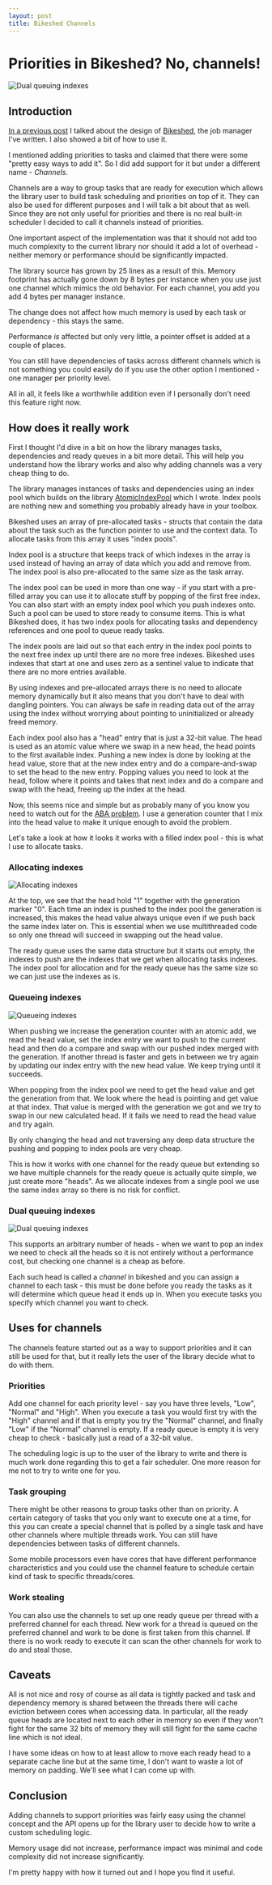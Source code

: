 ```yaml
---
layout: post
title: Bikeshed Channels
---
```


# Priorities in Bikeshed? No, channels!
![Dual queuing indexes](../images/Index-pool-title.jpg)

## Introduction
[In a previous post](https://danengelbrecht.github.io/Bikeshed/) I talked about the design of [Bikeshed](https://github.com/DanEngelbrecht/bikeshed), the job manager I've written. I also showed a bit of how to use it.

I mentioned adding priorities to tasks and claimed that there were some "pretty easy ways to add it". So I did add support for it but under a different name - *Channels*.

Channels are a way to group tasks that are ready for execution which allows the library user to build task scheduling and priorities on top of it. They can also be used for different purposes and I will talk a bit about that as well. Since they are not only useful for priorities and there is no real built-in scheduler I decided to call it channels instead of priorities.

One important aspect of the implementation was that it should not add too much complexity to the current library nor should it add a lot of overhead - neither memory or performance should be significantly impacted.

The library source has grown by 25 lines as a result of this. Memory footprint has actually gone down by 8 bytes per instance when you use just one channel which mimics the old behavior. For each channel, you add you add 4 bytes per manager instance.

The change does not affect how much memory is used by each task or dependency - this stays the same.

Performance *is* affected but only very little, a pointer offset is added at a couple of places.

You can still have dependencies of tasks across different channels which is not something you could easily do if you use the other option I mentioned - one manager per priority level.

All in all, it feels like a worthwhile addition even if I personally don't need this feature right now.


## How does it really work
First I thought I'd dive in a bit on how the library manages tasks, dependencies and ready queues in a bit more detail. This will help you understand how the library works and also why adding channels was a very cheap thing to do.

The library manages instances of tasks and dependencies using an index pool which builds on the library [AtomicIndexPool](https://github.com/DanEngelbrecht/AtomicIndexPool) which I wrote. Index pools are nothing new and something you probably already have in your toolbox.

Bikeshed uses an array of pre-allocated tasks - structs that contain the data about the task such as the function pointer to use and the context data. To allocate tasks from this array it uses "index pools".

Index pool is a structure that keeps track of which indexes in the array is used instead of having an array of data which you add and remove from. The index pool is also pre-allocated to the same size as the task array.

The index pool can be used in more than one way - if you start with a pre-filled array you can use it to allocate stuff by popping of the first free index. You can also start with an empty index pool which you push indexes onto. Such a pool can be used to store ready to consume items. This is what Bikeshed does, it has two index pools for allocating tasks and dependency references and one pool to queue ready tasks.

The index pools are laid out so that each entry in the index pool points to the next free index up until there are no more free indexes. Bikeshed uses indexes that start at one and uses zero as a sentinel value to indicate that there are no more entries available.

By using indexes and pre-allocated arrays there is no need to allocate memory dynamically but it also means that you don't have to deal with dangling pointers. You can always be safe in reading data out of the array using the index without worrying about pointing to uninitialized or already freed memory.

Each index pool also has a "head" entry that is just a 32-bit value. The head is used as an atomic value where we swap in a new head, the head points to the first available index. Pushing a new index is done by looking at the head value, store that at the new index entry and do a compare-and-swap to set the head to the new entry. Popping values you need to look at the head, follow where it points and takes that next index and do a compare and swap with the head, freeing up the index at the head.

Now, this seems nice and simple but as probably many of you know you need to watch out for the  [ABA problem](https://en.wikipedia.org/wiki/ABA_problem). I use a generation counter that I mix into the head value to make it unique enough to avoid the problem.

Let's take a look at how it looks it works with a filled index pool - this is what I use to allocate tasks.

### Allocating indexes
![Allocating indexes](../images/Index-pool-Allocator.jpg)

At the top, we see that the head hold "1" together with the generation marker "0". Each time an index is pushed to the index pool the generation is increased, this makes the head value always unique even if we push back the same index later on. This is essential when we use multithreaded code so only one thread will succeed in swapping out the head value.

The ready queue uses the same data structure but it starts out empty, the indexes to push are the indexes that we get when allocating tasks indexes. The index pool for allocation and for the ready queue has the same size so we can just use the indexes as is.

### Queueing indexes
![Queueing indexes](../images/Index-pool-Single-head-queue.jpg)

When pushing we increase the generation counter with an atomic add, we read the head value, set the index entry we want to push to the current head and then do a compare and swap with our pushed index merged with the generation. If another thread is faster and gets in between we try again by updating our index entry with the new head value. We keep trying until it succeeds.

When popping from the index pool we need to get the head value and get the generation from that. We look where the head is pointing and get value at that index. That value is merged with the generation we got and we try to swap in our new calculated head. If it fails we need to read the head value and try again.

By only changing the head and not traversing any deep data structure the pushing and popping to index pools are very cheap.

This is how it works with one channel for the ready queue but extending so we have multiple channels for the ready queue is actually quite simple, we just create more "heads". As we allocate indexes from a single pool we use the same index array so there is no risk for conflict.

### Dual queuing indexes
![Dual queuing indexes](../images/Index-pool-Dual-head-queue.jpg)

This supports an arbitrary number of heads - when we want to pop an index we need to check all the heads so it is not entirely without a performance cost, but checking one channel is a cheap as before.

Each such head is called a *channel* in bikeshed and you can assign a channel to each task - this must be done before you ready the tasks as it will determine which queue head it ends up in. When you execute tasks you specify which channel you want to check.

## Uses for channels
The channels feature started out as a way to support priorities and it can still be used for that, but it really lets the user of the library decide what to do with them.

### Priorities
Add one channel for each priority level - say you have three levels, "Low", "Normal" and "High". When you execute a task you would first try with the "High" channel and if that is empty you try the "Normal" channel, and finally "Low" if the "Normal" channel is empty. If a ready queue is empty it is very cheap to check - basically just a read of a 32-bit value.

The scheduling logic is up to the user of the library to write and there is much work done regarding this to get a fair scheduler. One more reason for me not to try to write one for you.

### Task grouping
There might be other reasons to group tasks other than on priority. A certain category of tasks that you only want to execute one at a time, for this you can create a special channel that is polled by a single task and have other channels where multiple threads work. You can still have dependencies between tasks of different channels.

Some mobile processors even have cores that have different performance characteristics and you could use the channel feature to schedule certain kind of task to specific threads/cores.

### Work stealing
You can also use the channels to set up one ready queue per thread with a preferred channel for each thread. New work for a thread is queued on the preferred channel and work to be done is first taken from this channel. If there is no work ready to execute it can scan the other channels for work to do and steal those.

## Caveats
All is not nice and rosy of course as all data is tightly packed and task and dependency memory is shared between the threads there will cache eviction between cores when accessing data. In particular, all the ready queue heads are located next to each other in memory so even if they won't fight for the same 32 bits of memory they will still fight for the same cache line which is not ideal.

I have some ideas on how to at least allow to move each ready head to a separate cache line but at the same time, I don't want to waste a lot of memory on padding. We'll see what I can come up with.

## Conclusion
Adding channels to support priorities was fairly easy using the channel concept and the API opens up for the library user to decide how to write a custom scheduling logic.

Memory usage did not increase, performance impact was minimal and code complexity did not increase significantly.

I'm pretty happy with how it turned out and I hope you find it useful.
